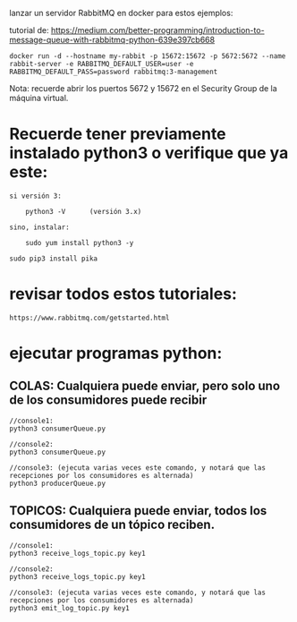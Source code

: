 lanzar un servidor RabbitMQ en docker para estos ejemplos:

tutorial de: https://medium.com/better-programming/introduction-to-message-queue-with-rabbitmq-python-639e397cb668

    docker run -d --hostname my-rabbit -p 15672:15672 -p 5672:5672 --name rabbit-server -e RABBITMQ_DEFAULT_USER=user -e RABBITMQ_DEFAULT_PASS=password rabbitmq:3-management


Nota: recuerde abrir los puertos 5672 y 15672 en el Security Group de la máquina virtual.

# Recuerde tener previamente instalado python3 o verifique que ya este:

    si versión 3:

        python3 -V      (versión 3.x)

    sino, instalar:

        sudo yum install python3 -y

    sudo pip3 install pika

# revisar todos estos tutoriales:

    https://www.rabbitmq.com/getstarted.html

# ejecutar programas python:

## COLAS: Cualquiera puede enviar, pero solo uno de los consumidores puede recibir

    //console1:
    python3 consumerQueue.py 
    
    //console2:
    python3 consumerQueue.py 
    
    //console3: (ejecuta varias veces este comando, y notará que las recepciones por los consumidores es alternada)
    python3 producerQueue.py

## TOPICOS: Cualquiera puede enviar, todos los consumidores de un tópico reciben.

    //console1:
    python3 receive_logs_topic.py key1
    
    //console2:
    python3 receive_logs_topic.py key1
    
    //console3: (ejecuta varias veces este comando, y notará que las recepciones por los consumidores es alternada)
    python3 emit_log_topic.py key1
